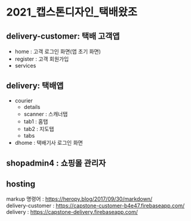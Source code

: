 # 2021_캡스톤디자인_택배왔조

delivery-customer: 택배 고객앱
---
- home : 고객 로그인 화면(앱 초기 화면)
- register : 고객 회원가입
- services

delivery: 택배앱
---
- courier
	- details 
	- scanner : 스캐너탭
	- tab1 : 홈탭
	- tab2 : 지도탭
	- tabs
- dhome : 택배기사 로그인 화면


shopadmin4 : 쇼핑몰 관리자
---

hosting
---
markup 명령어 : https://heropy.blog/2017/09/30/markdown/<br>
delivery-customer : https://capstone-customer-b4e47.firebaseapp.com/ <br>
delivery : https://capstone-delivery.firebaseapp.com/ <br>
